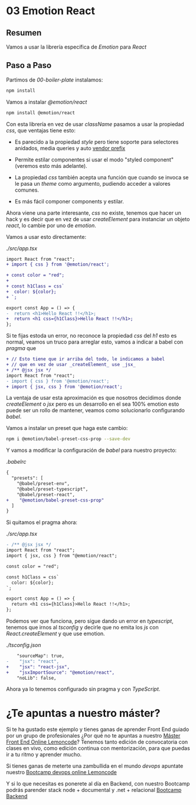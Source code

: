 # 03 Emotion React

## Resumen

Vamos a usar la librería específica de _Emotion_ para _React_

## Paso a Paso

Partimos de _00-boiler-plate_ instalamos:

```bash
npm install
```

Vamos a instalar _@emotion/react_

```bash
npm install @emotion/react
```

Con esta librería en vez de usar _className_ pasamos a usar la propiedad
_css_, que ventajas tiene esto:

- Es parecido a la propiedad _style_ pero tiene soporte para selectores
  anidados, media queries y auto [vendor prefix](https://developer.mozilla.org/es/docs/Glossary/Vendor_Prefix)

- Permite estilar componentes si usar el modo "styled component" (veremos
  esto más adelante).

- La propiedad _css_ también acepta una función que cuando se invoca se
  le pasa un _theme_ como argumento, pudiendo acceder a valores comunes.

- Es más fácil componer components y estilar.

Ahora viene una parte interesante, _css_ no existe, tenemos que hacer
un hack y es decir que en vez de usar _createElement_ para instanciar
un objeto _react_, lo cambie por uno de _emotion_.

Vamos a usar esto directamente:

_./src/app.tsx_

```diff
import React from "react";
+ import { css } from '@emotion/react';

+ const color = "red";
+
+ const h1Class = css`
+  color: ${color};
+ `;

export const App = () => {
-  return <h1>Hello React !!</h1>;
+  return <h1 css={h1Class}>Hello React !!</h1>;
};
```

Si te fijas estoda un error, no reconoce la propiedad _css_
del _h1_ esto es normal, veamos un truco para arreglar esto,
vamos a indicar a babel con _pragma_ que

```diff
+ // Esto tiene que ir arriba del todo, le indicamos a babel
+ // que en vez de usar _createElement_ use _jsx_
+ /** @jsx jsx */
import React from "react";
- import { css } from '@emotion/react';
+ import { jsx, css } from '@emotion/react';
```

La ventaja de usar esta aproximación es que nosotros decidimos donde
_createElement_ o _jsx_ pero es un desarrollo en el sea 100%
emotion esto puede ser un rollo de mantener, veamos como solucionarlo
configurando _babel_.

Vamos a instalar un preset que haga este cambio:

```bash
npm i @emotion/babel-preset-css-prop --save-dev
```

Y vamos a modificar la configuración de _babel_ para nuestro proyecto:

_.babelrc_

```diff
{
  "presets": [
    "@babel/preset-env",
    "@babel/preset-typescript",
    "@babel/preset-react",
+    "@emotion/babel-preset-css-prop"
  ]
}
```

Si quitamos el pragma ahora:

_./src/app.tsx_

```diff
- /** @jsx jsx */
import React from "react";
import { jsx, css } from "@emotion/react";

const color = "red";

const h1Class = css`
  color: ${color};
`;

export const App = () => {
  return <h1 css={h1Class}>Hello React !!</h1>;
};
```

Podemos ver que funciona, pero sigue dando un error en _typescript_,
tenemos que irnos al _tsconfig_ y decirle que no emita los _js_
con _React.createElement_ y que use emotion.

_./tsconfig.json_

```diff
    "sourceMap": true,
-    "jsx": "react",
+    "jsx": "react-jsx",
+    "jsxImportSource": "@emotion/react",
    "noLib": false,
```

Ahora ya lo tenemos configurado sin pragma y con _TypeScript_.

# ¿Te apuntas a nuestro máster?

Si te ha gustado este ejemplo y tienes ganas de aprender Front End
guiado por un grupo de profesionales ¿Por qué no te apuntas a
nuestro [Máster Front End Online Lemoncode](https://lemoncode.net/master-frontend#inicio-banner)? Tenemos tanto edición de convocatoria
con clases en vivo, como edición continua con mentorización, para
que puedas ir a tu ritmo y aprender mucho.

Si tienes ganas de meterte una zambullida en el mundo _devops_
apuntate nuestro [Bootcamp devops online Lemoncode](https://lemoncode.net/bootcamp-devops#bootcamp-devops/inicio)

Y si lo que necesitas es ponerete al día en Backend, con nuestro Bootcamp
podrás parender stack node + documental y .net + relacional [Bootcamp Backend](https://lemoncode.net/bootcamp-backend#bootcamp-backend/banner)
